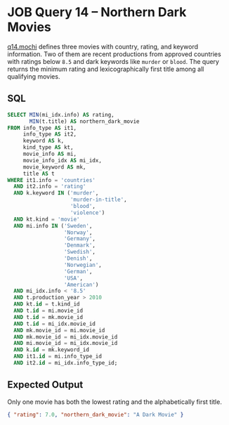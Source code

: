 # JOB Query 14 – Northern Dark Movies

[q14.mochi](./q14.mochi) defines three movies with country, rating, and keyword information. Two of them are recent productions from approved countries with ratings below `8.5` and dark keywords like `murder` or `blood`. The query returns the minimum rating and lexicographically first title among all qualifying movies.

## SQL
```sql
SELECT MIN(mi_idx.info) AS rating,
       MIN(t.title) AS northern_dark_movie
FROM info_type AS it1,
     info_type AS it2,
     keyword AS k,
     kind_type AS kt,
     movie_info AS mi,
     movie_info_idx AS mi_idx,
     movie_keyword AS mk,
     title AS t
WHERE it1.info = 'countries'
  AND it2.info = 'rating'
  AND k.keyword IN ('murder',
                    'murder-in-title',
                    'blood',
                    'violence')
  AND kt.kind = 'movie'
  AND mi.info IN ('Sweden',
                  'Norway',
                  'Germany',
                  'Denmark',
                  'Swedish',
                  'Denish',
                  'Norwegian',
                  'German',
                  'USA',
                  'American')
  AND mi_idx.info < '8.5'
  AND t.production_year > 2010
  AND kt.id = t.kind_id
  AND t.id = mi.movie_id
  AND t.id = mk.movie_id
  AND t.id = mi_idx.movie_id
  AND mk.movie_id = mi.movie_id
  AND mk.movie_id = mi_idx.movie_id
  AND mi.movie_id = mi_idx.movie_id
  AND k.id = mk.keyword_id
  AND it1.id = mi.info_type_id
  AND it2.id = mi_idx.info_type_id;
```

## Expected Output
Only one movie has both the lowest rating and the alphabetically first title.
```json
{ "rating": 7.0, "northern_dark_movie": "A Dark Movie" }
```
